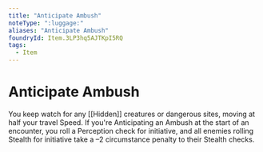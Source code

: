 ```yaml
---
title: "Anticipate Ambush"
noteType: ":luggage:"
aliases: "Anticipate Ambush"
foundryId: Item.3LP3hq5AJTKpI5RQ
tags:
  - Item
---
```


# Anticipate Ambush

You keep watch for any [[Hidden]] creatures or dangerous sites, moving at half your travel Speed. If you're Anticipating an Ambush at the start of an encounter, you roll a Perception check for initiative, and all enemies rolling Stealth for initiative take a –2 circumstance penalty to their Stealth checks.
